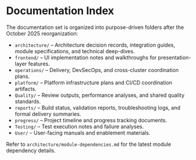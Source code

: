 # Documentation Index

The documentation set is organized into purpose-driven folders after the October 2025 reorganization:

- `architecture/` – Architecture decision records, integration guides, module specifications, and technical deep-dives.
- `frontend/` – UI implementation notes and walkthroughs for presentation-layer features.
- `operations/` – Delivery, DevSecOps, and cross-cluster coordination plans.
- `platform/` – Platform infrastructure plans and CI/CD coordination artifacts.
- `Quality/` – Review outputs, performance analyses, and shared quality standards.
- `reports/` – Build status, validation reports, troubleshooting logs, and formal delivery summaries.
- `progress/` – Project timeline and progress tracking documents.
- `Testing/` – Test execution notes and failure analyses.
- `User/` – User-facing manuals and enablement materials.

Refer to `architecture/module-dependencies.md` for the latest module dependency details.
